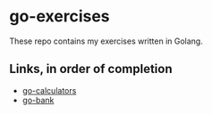 # go-exercises

These repo contains my exercises written in Golang.

## Links, in order of completion

- [go-calculators](1.%20calculators/)
- [go-bank](2.%20bank/)
